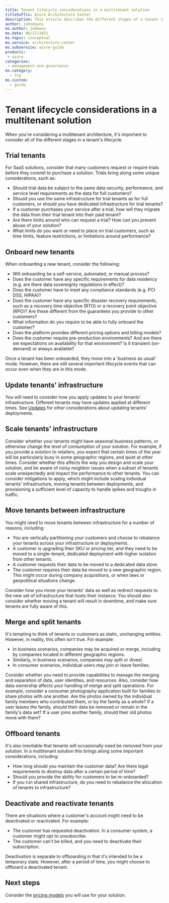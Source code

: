 ```yaml
---
title: Tenant lifecycle considerations in a multitenant solution
titleSuffix: Azure Architecture Center
description: This article describes the different stages of a tenant lifecycle, and considerations for each stage.
author: johndowns
ms.author: jodowns
ms.date: 06/17/2021
ms.topic: conceptual
ms.service: architecture-center
ms.subservice: azure-guide
products:
 - azure
categories:
 - management-and-governance
ms.category:
  - fcp
ms.custom:
  - guide
---
```


# Tenant lifecycle considerations in a multitenant solution

When you're considering a multitenant architecture, it's important to consider all of the different stages in a tenant's lifecycle.

## Trial tenants

For SaaS solutions, consider that many customers request or require trials before they commit to purchase a solution. Trials bring along some unique considerations, such as:

- Should trial data be subject to the same data security, performance, and service level requirements as the data for full customers?
- Should you use the same infrastructure for trial tenants as for full customers, or should you have dedicated infrastructure for trial tenants?
- If a customer purchases your service after a trial, how will they migrate the data from their trial tenant into their paid tenant?
- Are there limits around who can request a trial? How can you prevent abuse of your solution?
- What limits do you want or need to place on trial customers, such as time limits, feature restrictions, or limitations around performance?

## Onboard new tenants

When onboarding a new tenant, consider the following:

- Will onboarding be a self-service, automated, or manual process?
- Does the customer have any specific requirements for data residency (e.g. are there data sovereignty regulations in effect)?
- Does the customer have to meet any compliance standards (e.g. PCI DSS, HIPAA)?
- Does the customer have any specific disaster recovery requirements, such as a recovery time objective (RTO) or a recovery point objective (RPO)? Are these different from the guarantees you provide to other customers?
- What information do you require to be able to fully onboard the customer?
- Does the platform provides different pricing options and billing models?
- Does the customer require pre-production environments? And are there set expectations on availability for that environment? Is it transient (on-demand) or always available?

Once a tenant has been onboarded, they move into a 'business as usual' mode. However, there are still several important lifecycle events that can occur even when they are in this mode.

## Update tenants' infrastructure

You will need to consider how you apply updates to your tenants' infrastructure. Different tenants may have updates applied at different times. See [Updates](updates.md) for other considerations about updating tenants' deployments.

## Scale tenants' infrastructure

Consider whether your tenants might have seasonal business patterns, or otherwise change the level of consumption of your solution. For example, if you provide a solution to retailers, you expect that certain times of the year will be particularly busy in some geographic regions, and quiet at other times. Consider whether this affects the way you design and scale your solution, and be aware of _noisy neighbor_ issues when a subset of tenants scale unexpectedly and impact the performance to other tenants. You can consider mitigations to apply, which might include scaling individual tenants' infrastructure, moving tenants between deployments, and provisioning a sufficient level of capacity to handle spikes and troughs in traffic.

## Move tenants between infrastructure

You might need to move tenants between infrastructure for a number of reasons, including:

- You are vertically partitioning your customers and choose to rebalance your tenants across your infrastructure or deployments.
- A customer is upgrading their SKU or pricing tier, and they need to be moved to a single-tenant, dedicated deployment with higher isolation from other tenants.
- A customer requests their data to be moved to a dedicated data store.
- The customer requires their data be moved to a new geographic region. This might occur during company acquisitions, or when laws or geopolitical situations change.

Consider how you move your tenants' data as well as redirect requests to the new set of infrastructure that hosts their instance. You should also consider whether moving a tenant will result in downtime, and make sure tenants are fully aware of this.

## Merge and split tenants

It's tempting to think of tenants or customers as static, unchanging entities. However, in reality, this often isn't true. For example:

- In business scenarios, companies may be acquired or merge, including by companies located in different geographic regions.
- Similarly, in business scenarios, companies may split or divest.
- In consumer scenarios, individual users may join or leave families.

Consider whether you need to provide capabilities to manage the merging and separation of data, user identities, and resources. Also, consider how data ownership affects your handling of merge and split operations. For example, consider a consumer photography application built for families to share photos with one another. Are the photos owned by the individual family members who contributed them, or by the family as a whole? If a user leaves the family, should their data be removed or remain in the family's data set? If a user joins another family, should their old photos move with them?

## Offboard tenants

It's also inevitable that tenants will occasionally need be removed from your solution. In a multitenant solution this brings along some important considerations, including:

- How long should you maintain the customer data? Are there legal requirements to destroy data after a certain period of time?
- Should you provide the ability for customers to be re-onboarded?
- If you run shared infrastructure, do you need to rebalance the allocation of tenants to infrastructure?

## Deactivate and reactivate tenants

There are situations where a customer's account might need to be deactivated or reactivated. For example:

- The customer has requested deactivation. In a consumer system, a customer might opt to unsubscribe.
- The customer can't be billed, and you need to deactivate their subscription.

Deactivation is separate to offboarding in that it's intended to be a temporary state. However, after a period of time, you might choose to offboard a deactivated tenant.

## Next steps

Consider the [pricing models](pricing-models.md) you will use for your solution.
